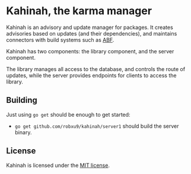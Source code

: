 # Kahinah, the karma manager

Kahinah is an advisory and update manager for packages. It creates advisories
based on updates (and their dependencies), and maintains connectors with
build systems such as [ABF](https://abf.io).

Kahinah has two components: the library component, and the server component.

The library manages all access to the database, and controls the route of
updates, while the server provides endpoints for clients to access the library.

## Building

Just using `go get` should be enough to get started:

* `go get github.com/robxu9/kahinah/server1` should build the server binary.

## License

Kahinah is licensed under the [MIT license](http://robxu9.mit-license.org).
